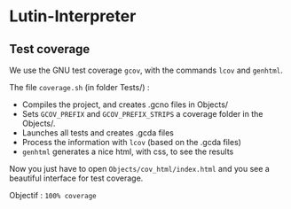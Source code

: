 # Lutin-Interpreter

## Test coverage

We use the GNU test coverage `gcov`, with the commands `lcov` and `genhtml`.

The file `coverage.sh` (in folder Tests/) :
* Compiles the project, and creates .gcno files in Objects/
* Sets `GCOV_PREFIX` and `GCOV_PREFIX_STRIPS` a coverage folder in the Objects/.
* Launches all tests and creates .gcda files
* Process the information with `lcov` (based on the .gcda files)
* `genhtml` generates a nice html, with css, to see the results

Now you just have to open `Objects/cov_html/index.html` and you see a beautiful interface for test coverage.

Objectif : `100% coverage`
